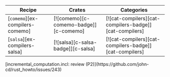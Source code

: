 | Recipe | Crates | Categories |
|---|---|---|
| [`comemo`][ex-compilers-comemo] | [![comemo][c-comemo-badge]][c-comemo] | [![cat-compilers][cat-compilers-badge]][cat-compilers] |
| [`salsa`][ex-compilers-salsa] | [![salsa][c-salsa-badge]][c-salsa] | [![cat-compilers][cat-compilers-badge]][cat-compilers] |

<div class="hidden">
[incremental_computation.incl: review (P2)](https://github.com/john-cd/rust_howto/issues/243)
</div>
